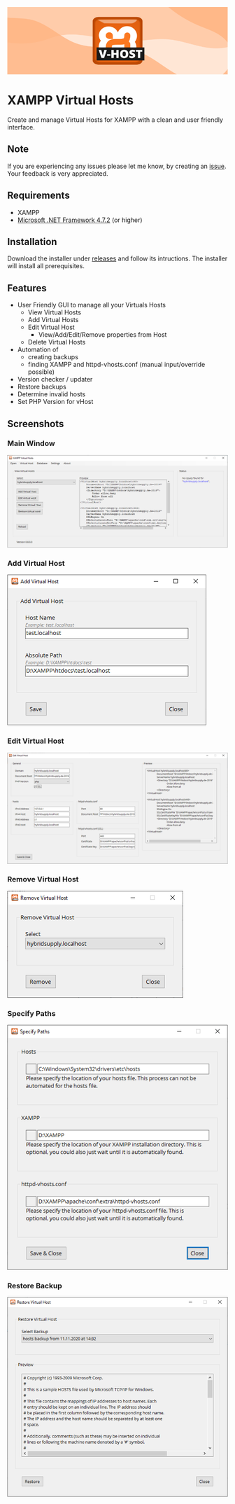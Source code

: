 ![XAMPP Virtual Hosts](/assets/logo-github.png "XAMPP Virtual Hosts")

# XAMPP Virtual Hosts
Create and manage Virtual Hosts for XAMPP with a clean and user friendly interface.

## Note
If you are experiencing any issues please let me know, by creating an [issue](https://github.com/grandeljay/XAMPP-Virtual-Hosts/issues/new). Your feedback is very appreciated.

## Requirements
- XAMPP
- [Microsoft .NET Framework 4.7.2](https://dotnet.microsoft.com/download/dotnet-framework) (or higher)

## Installation
Download the installer under [releases](https://github.com/grandeljay/XAMPP-Virtual-Hosts/releases) and follow its intructions. The installer will install all prerequisites.

## Features
- User Friendly GUI to manage all your Virtuals Hosts
    - View Virtual Hosts
    - Add Virtual Hosts
    - Edit Virtual Host
        - View/Add/Edit/Remove properties from Host
    - Delete Virtual Hosts
- Automation of
    - creating backups
    - finding XAMPP and httpd-vhosts.conf (manual input/override possible)
- Version checker / updater
- Restore backups
- Determine invalid hosts
- Set PHP Version for vHost

## Screenshots
### Main Window
![Main Window](/screenshots/main-window.png "Main Window")

### Add Virtual Host
![Add Virtual Host](/screenshots/add-virtual-host.png "Add Virtual Host")

### Edit Virtual Host
![Edit Virtual Host](/screenshots/edit-virtual-host.png "Edit Virtual Host")

### Remove Virtual Host
![Remove Virtual Host](/screenshots/remove-virtual-host.png "Remove Virtual Host")

### Specify Paths
![Specify Paths](/screenshots/specify-paths.png "Specify Paths")

### Restore Backup
![Restore Backup](/screenshots/restore-backup.png "Restore Backup")

